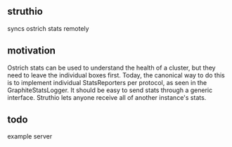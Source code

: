 ## struthio
syncs ostrich stats remotely

## motivation
Ostrich stats can be used to understand the health of a cluster, but they need to leave
the individual boxes first.  Today, the canonical way to do this is to implement individual
StatsReporters per protocol, as seen in the GraphiteStatsLogger.  It should be easy to send
stats through a generic interface.  Struthio lets anyone receive all of another instance's stats.

## todo
example server
